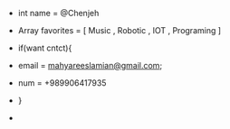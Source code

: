 - int name = @Chenjeh
- Array favorites = [ Music , Robotic , IOT , Programing ]
- if(want cntct){
- email = mahyareeslamian@gmail.com;
- num = +989906417935
- }

- 

<!---
chenjeh/chenjeh is a ✨ special ✨ repository because its `README.md` (this file) appears on your GitHub profile.
You can click the Preview link to take a look at your changes.
--->
